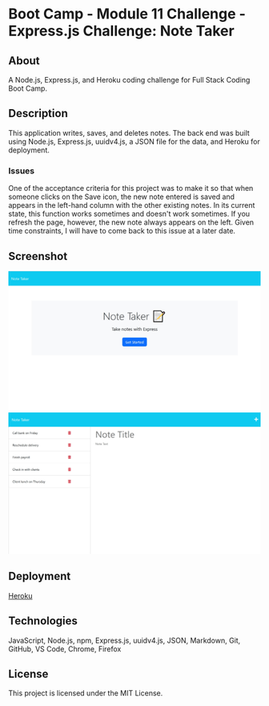 # Boot Camp - Module 11 Challenge - Express.js Challenge: Note Taker

## About

A Node.js, Express.js, and Heroku coding challenge for Full Stack Coding Boot Camp.

## Description

This application writes, saves, and deletes notes. The back end was built using Node.js, Express.js, uuidv4.js, a JSON file for the data, and Heroku for deployment.

### Issues

One of the acceptance criteria for this project was to make it so that when someone clicks on the Save icon, the new note entered is saved and appears in the left-hand column with the other existing notes. In its current state, this function works sometimes and doesn't work sometimes. If you refresh the page, however, the new note always appears on the left. Given time constraints, I will have to come back to this issue at a later date.

## Screenshot

![README Screenshot](/public/assets/images/screenshot01.jpg)
![README Screenshot](/public/assets/images/screenshot02.jpg)

## Deployment

[Heroku](https://little-shadow-6052.herokuapp.com/)

## Technologies

JavaScript, Node.js, npm, Express.js, uuidv4.js, JSON, Markdown, Git, GitHub, VS Code, Chrome, Firefox

## License

This project is licensed under the MIT License.
